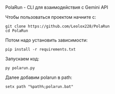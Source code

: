 PolaRun - CLI для взаимодействия с Gemini API

Чтобы пользоваться проектом начните с:

```bah
git clone https://github.com/Leolox228/PolaRun
cd PolaRun
```

Потом надо установить зависимости:

```bah
pip install -r requirements.txt
```

Запускаем код:

```bah
py polarun.py
```

Далее добавим polarun в path:
```path
setx path "%path%;polarun.bat"
```
